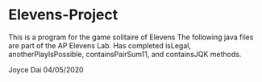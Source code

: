# Elevens-Project
This is a program for the game solitaire of Elevens
The following java files are part of the AP Elevens Lab.
Has completed isLegal, anotherPlayIsPossible, containsPairSum11, and containsJQK methods.

Joyce Dai
04/05/2020
